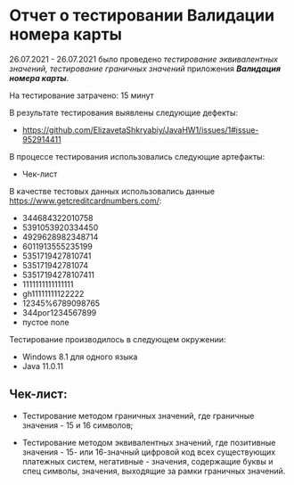 # Отчет о тестировании Валидации номера карты

26.07.2021 - 26.07.2021 было проведено *тестирование эквивалентных значений, тестирование граничных значений* приложения ***Валидация номера карты***.

На тестирование затрачено: 15 минут

В результате тестирования выявлены следующие дефекты:

* https://github.com/ElizavetaShkryabiy/JavaHW1/issues/1#issue-952914411

В процессе тестирования использовались следующие артефакты:

* Чек-лист

В качестве тестовых данных использовались данные https://www.getcreditcardnumbers.com/:

* 344684322010758
* 5391053920334450
* 4929628982348714
* 6011913555235199
* 5351719427810741
* 535171942781074
* 53517194278107411
* 1111111111111111
* gh11111111122222
* 12345%6789098765
* 344рог1234567899
* пустое поле

Тестирование производилось в следующем окружении:

* Windows 8.1 для одного языка
* Java 11.0.11




## Чек-лист:
* Тестирование методом граничных значений, где граничные значения - 15 и 16 символов;

* Тестирование методом эквивалентных значений, где позитивные значения - 15- или 16-значный цифровой код всех существующих платежных систем,
негативные - значения, содержащие буквы и спец символы, значения, выходящие за рамки граничных значений.